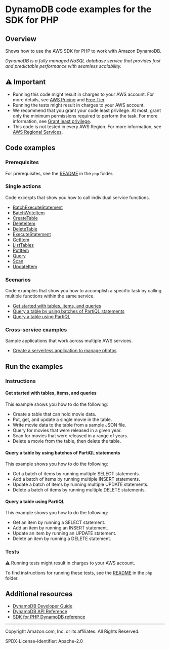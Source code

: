 # DynamoDB code examples for the SDK for PHP

## Overview

Shows how to use the AWS SDK for PHP to work with Amazon DynamoDB.

<!--custom.overview.start-->
<!--custom.overview.end-->

_DynamoDB is a fully managed NoSQL database service that provides fast and predictable performance with seamless scalability._

## ⚠ Important

* Running this code might result in charges to your AWS account. For more details, see [AWS Pricing](https://aws.amazon.com/pricing/) and [Free Tier](https://aws.amazon.com/free/).
* Running the tests might result in charges to your AWS account.
* We recommend that you grant your code least privilege. At most, grant only the minimum permissions required to perform the task. For more information, see [Grant least privilege](https://docs.aws.amazon.com/IAM/latest/UserGuide/best-practices.html#grant-least-privilege).
* This code is not tested in every AWS Region. For more information, see [AWS Regional Services](https://aws.amazon.com/about-aws/global-infrastructure/regional-product-services).

<!--custom.important.start-->
<!--custom.important.end-->

## Code examples

### Prerequisites

For prerequisites, see the [README](../../README.md#Prerequisites) in the `php` folder.


<!--custom.prerequisites.start-->
<!--custom.prerequisites.end-->

### Single actions

Code excerpts that show you how to call individual service functions.

- [BatchExecuteStatement](DynamoDBService.php#L273)
- [BatchWriteItem](DynamoDBService.php#L201)
- [CreateTable](dynamodb_basics/GettingStartedWithDynamoDB.php#L52)
- [DeleteItem](dynamodb_basics/GettingStartedWithDynamoDB.php#L100)
- [DeleteTable](DynamoDBService.php#L84)
- [ExecuteStatement](DynamoDBService.php#L243)
- [GetItem](dynamodb_basics/GettingStartedWithDynamoDB.php#L131)
- [ListTables](DynamoDBService.php#L64)
- [PutItem](dynamodb_basics/GettingStartedWithDynamoDB.php#L67)
- [Query](dynamodb_basics/GettingStartedWithDynamoDB.php#L158)
- [Scan](dynamodb_basics/GettingStartedWithDynamoDB.php#L178)
- [UpdateItem](dynamodb_basics/GettingStartedWithDynamoDB.php#L136)

### Scenarios

Code examples that show you how to accomplish a specific task by calling multiple
functions within the same service.

- [Get started with tables, items, and queries](dynamodb_basics/GettingStartedWithDynamoDB.php)
- [Query a table by using batches of PartiQL statements](DynamoDBService.php)
- [Query a table using PartiQL](DynamoDBService.php)

### Cross-service examples

Sample applications that work across multiple AWS services.

- [Create a serverless application to manage photos](../../applications/photo_asset_manager)


<!--custom.examples.start-->
<!--custom.examples.end-->

## Run the examples

### Instructions


<!--custom.instructions.start-->
<!--custom.instructions.end-->



#### Get started with tables, items, and queries

This example shows you how to do the following:

- Create a table that can hold movie data.
- Put, get, and update a single movie in the table.
- Write movie data to the table from a sample JSON file.
- Query for movies that were released in a given year.
- Scan for movies that were released in a range of years.
- Delete a movie from the table, then delete the table.

<!--custom.scenario_prereqs.dynamodb_Scenario_GettingStartedMovies.start-->
<!--custom.scenario_prereqs.dynamodb_Scenario_GettingStartedMovies.end-->


<!--custom.scenarios.dynamodb_Scenario_GettingStartedMovies.start-->
<!--custom.scenarios.dynamodb_Scenario_GettingStartedMovies.end-->

#### Query a table by using batches of PartiQL statements

This example shows you how to do the following:

- Get a batch of items by running multiple SELECT statements.
- Add a batch of items by running multiple INSERT statements.
- Update a batch of items by running multiple UPDATE statements.
- Delete a batch of items by running multiple DELETE statements.

<!--custom.scenario_prereqs.dynamodb_Scenario_PartiQLBatch.start-->
<!--custom.scenario_prereqs.dynamodb_Scenario_PartiQLBatch.end-->


<!--custom.scenarios.dynamodb_Scenario_PartiQLBatch.start-->
<!--custom.scenarios.dynamodb_Scenario_PartiQLBatch.end-->

#### Query a table using PartiQL

This example shows you how to do the following:

- Get an item by running a SELECT statement.
- Add an item by running an INSERT statement.
- Update an item by running an UPDATE statement.
- Delete an item by running a DELETE statement.

<!--custom.scenario_prereqs.dynamodb_Scenario_PartiQLSingle.start-->
<!--custom.scenario_prereqs.dynamodb_Scenario_PartiQLSingle.end-->


<!--custom.scenarios.dynamodb_Scenario_PartiQLSingle.start-->
<!--custom.scenarios.dynamodb_Scenario_PartiQLSingle.end-->

### Tests

⚠ Running tests might result in charges to your AWS account.


To find instructions for running these tests, see the [README](../../README.md#Tests)
in the `php` folder.



<!--custom.tests.start-->
<!--custom.tests.end-->

## Additional resources

- [DynamoDB Developer Guide](https://docs.aws.amazon.com/amazondynamodb/latest/developerguide/Introduction.html)
- [DynamoDB API Reference](https://docs.aws.amazon.com/amazondynamodb/latest/APIReference/Welcome.html)
- [SDK for PHP DynamoDB reference](https://docs.aws.amazon.com/aws-sdk-php/v3/api/namespace-Aws.Dynamodb.html)

<!--custom.resources.start-->
<!--custom.resources.end-->

---

Copyright Amazon.com, Inc. or its affiliates. All Rights Reserved.

SPDX-License-Identifier: Apache-2.0